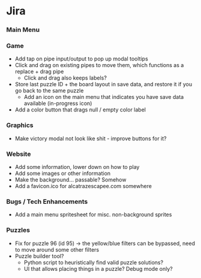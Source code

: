 # Jira

### Main Menu

### Game

- Add tap on pipe input/output to pop up modal tooltips
- Click and drag on existing pipes to move them, which functions as a replace + drag pipe
    - Click and drag also keeps labels?
- Store last puzzle ID + the board layout in save data, and restore it if you go back to the same puzzle
    - Add an icon on the main menu that indicates you have save data available (in-progress icon)
- Add a color button that drags null / empty color label

### Graphics

- Make victory modal not look like shit - improve buttons for it?

### Website

- Add some information, lower down on how to play
- Add some images or other information
- Make the background... passable? Somehow
- Add a favicon.ico for alcatrazescapee.com somewhere

### Bugs / Tech Enhancements

- Add a main menu spritesheet for misc. non-background sprites


### Puzzles

- Fix for puzzle 96 (id 95) -> the yellow/blue filters can be bypassed, need to move around some other filters
- Puzzle builder tool?
    - Python script to heuristically find valid puzzle solutions?
    - UI that allows placing things in a puzzle? Debug mode only?